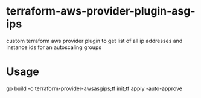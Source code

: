 # terraform-aws-provider-plugin-asg-ips
custom terraform aws provider plugin to get list of all ip addresses and instance ids for an autoscaling groups

# Usage
go build -o terraform-provider-awsasgips;tf init;tf apply -auto-approve

